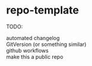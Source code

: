 # repo-template

TODO:

automated changelog  
GitVersion (or something similar)  
github workflows  
make this a public repo  
